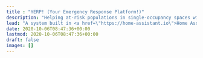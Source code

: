```yaml
---
title : "YERP! (Your Emergency Response Platform!)"
description: "Helping at-risk populations in single-occupancy spaces with access to sanitation, dignity, and privacy."
lead: "A system built in <a href=\"https://home-assistant.io\">Home Assistant</a> for automated, privacy-friendly, consent-informed spotting of single-occupancy spaces."
date: 2020-10-06T08:47:36+00:00
lastmod: 2020-10-06T08:47:36+00:00
draft: false
images: []
---
```

